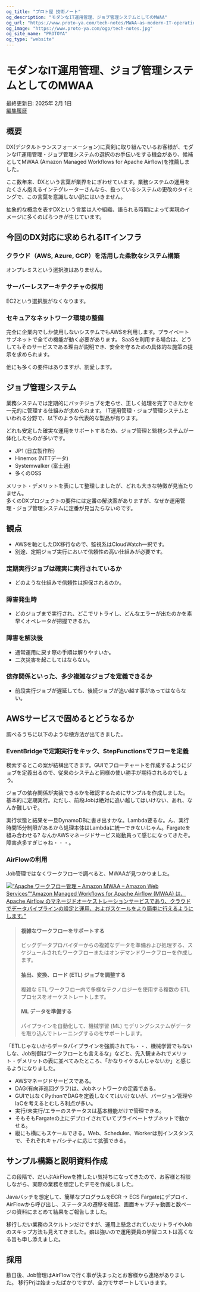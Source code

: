 ```yaml
---
og_title: "プロト屋 技術ノート"
og_description: "モダンなIT運用管理、ジョブ管理システムとしてのMWAA"
og_url: "https://www.proto-ya.com/tech-notes/MWAA-as-modern-IT-operations-management/"
og_image: "https://www.proto-ya.com/ogp/tech-notes.jpg"
og_site_name: "PROTOYA"
og_type: "website"
---
```

# モダンなIT運用管理、ジョブ管理システムとしてのMWAA
<p class="update-date">最終更新日: 2025年 2月 1日</br>
<a class="update-date" target="_blank" href='https://github.com/proto-ya/protoya-mkdocs/commits/main/docs/tech-notes/MWAA-as-modern-IT-operations-management.md'>編集履歴</a></p>

## 概要
DX(デジタルトランスフォーメーション)に真剣に取り組んでいるお客様が、モダンなIT運用管理・ジョブ管理システムの選択のお手伝いをする機会があり、候補としてMWAA (Amazon Managed Workflows for Apache Airflow)を推薦しました。

ここ数年来、DXという言葉が業界をにぎわせています。業務システムの運用をたくさん抱えるインテグレーターさんなら、扱っているシステムの更改のタイミングで、この言葉を意識しない訳にはいきません。

抽象的な概念を表すDXという言葉は人や組織、語られる時期によって実現のイメージに多くのばらつきが生じています。

## 今回のDX対応に求められるITインフラ
### クラウド（AWS, Azure, GCP）を活用した柔軟なシステム構築
オンプレミスという選択肢はありません。

### サーバーレスアーキテクチャの採用
EC2という選択肢がなくなります。

### セキュアなネットワーク環境の整備
完全に企業内でしか使用しないシステムでもAWSを利用します。プライベートサブネットで全ての機能が動く必要があります。
SaaSを利用する場合は、どうしてもそのサービスである理由が説明でき、安全を守るための具体的な施策の提示を求められます。

他にも多くの要件はありますが、割愛します。

## ジョブ管理システム

業務システムでは定期的にバッチジョブを走らせ、正しく処理を完了できたかを一元的に管理する仕組みが求められます。
IT運用管理・ジョブ管理システムといわれる分野で、以下のような代表的な製品が有ります。

どれも安定した確実な運用をサポートするため、ジョブ管理と監視システムが一体化したものが多いです。

- JP1 (日立製作所)
- Hinemos (NTTデータ)
- Systemwalker (富士通)
- 多くのOSS

メリット・デメリットを表にして整理しましたが、どれも大きな特徴が見当たりません。  
多くのDXプロジェクトの要件には定番の解決案がありますが、なぜか運用管理・ジョブ管理システムに定番が見当たらないのです。

## 観点
- AWSを軸としたDX移行なので、監視系はCloudWatch一択です。
- 別途、定期ジョブ実行において信頼性の高い仕組みが必要です。

### 定期実行ジョブは確実に実行されているか
- どのような仕組みで信頼性は担保されるのか。

### 障害発生時
- どのジョブまで実行され、どこでリトライし、どんなエラーが出たのかを素早くオペレータが把握できるか。

### 障害を解決後
- 通常運用に戻す際の手順は解りやすいか。
- 二次災害を起こしてはならない。

### 依存関係といった、多少複雑なジョブを定義できるか
- 前段実行ジョブが遅延しても、後続ジョブが追い越す事があってはならない。


## AWSサービスで固めるとどうなるか
調べるうちに以下のような穂方法が出てきました。

### EventBridgeで定期実行をキック、StepFunctionsでフローを定義  
検索するとこの案が結構出てきます。GUIでフローチャートを作成するようにジョブを定義出るので、従来のシステムと同様の使い勝手が期待されるのでしょう。  

ジョブの依存関係が実装できるかを確認するためにサンプルを作成しました。
基本的に定期実行。ただし、前段Jobは絶対に追い越してはいけない、あれ、なんか難しいぞ。
  
実行状態と結果を一旦DynamoDBに書き出すかな。Lambda要るな。ん、実行時間15分制限があるから処理本体はLambdaに統一できないじゃん。Fargateを組み合わせる? なんかAWSマネージドサービス総動員って感じになってきたぞ。障害点多すぎじゃね・・・。

### AirFlowの利用
Job管理ではなくワークフローで調べると、MWAAが見つかりました。

<div class="embed-html-box"><p class="embed-html-box-inner"><a href="https://aws.amazon.com/jp/managed-workflows-for-apache-airflow/" target="_blank" rel="noopener nofollow"><span class="embed-html-box_image"><img src="https://woinc.jp/img/cache/thumbnail-120x63.svg" style="background-image: url(https://a0.awsstatic.com/libra-css/images/logos/aws_logo_smile_1200x630.png);"></span><span class="embed-html-box_meta"><span class="embed-html-box_title"><q>Apache ワークフロー管理 – Amazon MWAA – Amazon Web Services</q></span><span class="embed-html-box_description"><q>Amazon Managed Workflows for Apache Airflow (MWAA) は、Apache Airflow のマネージドオーケストレーションサービスであり、クラウドでデータパイプラインの設定と運用、およびスケールをより簡単に行えるようにします。</q></span></span></a></p></div>

> #### 複雑なワークフローをサポートする
> ビッグデータプロバイダーからの複雑なデータを準備および処理する、スケジュールされたワークフローまたはオンデマンドワークフローを作成します。
> 
> #### 抽出、変換、ロード (ETL) ジョブを調整する
> 複雑な ETL ワークフロー内で多様なテクノロジーを使用する複数の ETL プロセスをオーケストレートします。
> 
> #### ML データを準備する
> パイプラインを自動化して、機械学習 (ML) モデリングシステムがデータを取り込んでトレーニングするのをサポートします。

「ETLじゃないからデータパイプラインを強調されても・・、機械学習でもないしな、Job制御はワークフローとも言えるな」などと、先入観まみれでメリット・デメリットの表に並べてみたところ、「かなりイケるんじゃないか」と感じるようになりました。

- AWSマネージドサービスである。
- DAG(有向非巡回グラフ)は、Jobネットワークの定義である。
- GUIではなくPythonでDAGを定義しなくてはいけないが、バージョン管理やIaCを考えるとむしろ利点が多い。
- 実行/未実行/エラーのステータスは基本機能だけで管理できる。
- そもそもFargateの上にデプロイされていてプライベートサブネットで動かせる。
- 縦にも横にもスケールできる。Web、Scheduler、Workerは別インスタンスで、それぞれキャパシティに応じて拡張できる。

## サンプル構築と説明資料作成
この段階で、だいぶAirFlowを推したい気持ちになってきたので、お客様と相談しながら、実際の業務を想定したデモを作成しました。

Javaバッチを想定して、簡単なプログラムをECR -> ECS Fargateにデプロイ、AirFlowから呼び出し、ステータスの遷移を確認、画面キャプチャ動画と数ページの資料にまとめて結果をご報告しました。

移行したい業務のスケルトンだけですが、運用上懸念されていたリトライやJobのスキップ方法も見えてきました。癖は強いので運用要員の学習コストは高くなる旨も申し添えました。

## 採用
数日後、Job管理はAirFlowで行く事が決まったとお客様から連絡がありました。
移行Prjは始まったばかりですが、全力でサポートしていきます。